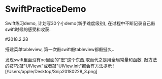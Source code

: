 # SwiftPracticeDemo
Swift练习demo, 计划写30个小demo(新手难度级别), 
在过程中不断记录自己敲swift时候的感受和收获.

#2018.2.28

搭建菜单tableview, 第一次敲swift敲tableview都敲挺久..

发现swift里面没有oc里面的"宏"这个东西,取而代之是用全局常量和函数.
敲方法的技巧:敲"UIView("或者敲"UIView.init"都会有方法提示
![/Users/apple/Desktop/Snip20180228_3.png]
